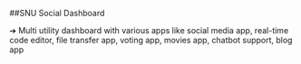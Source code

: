 ##SNU Social Dashboard

➔ Multi utility dashboard with various apps like social media app, real-time code
editor, file transfer app, voting app, movies app, chatbot support, blog app
